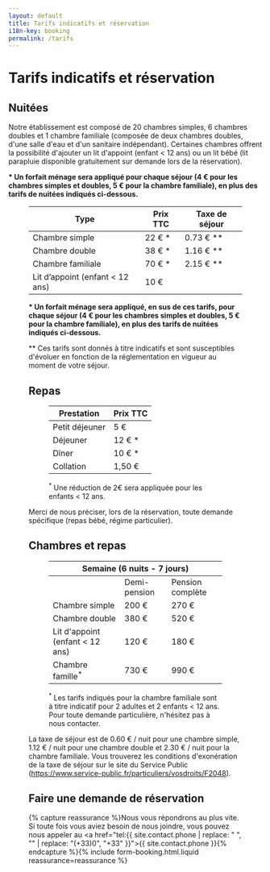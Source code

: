 ```yaml
---
layout: default
title: Tarifs indicatifs et réservation
i18n-key: booking
permalink: /tarifs
---
```

# Tarifs indicatifs et réservation

## Nuitées

Notre établissement est composé de 20 chambres simples, 6 chambres doubles et 1 chambre familiale (composée de deux chambres doubles, d'une salle d'eau et d'un sanitaire indépendant). Certaines chambres offrent la possibilité d'ajouter un lit d'appoint (enfant < 12 ans) ou un lit bébé (lit parapluie disponible gratuitement sur demande lors de la réservation). 

**\* Un forfait ménage sera appliqué pour chaque séjour (4 € pour les chambres simples et doubles, 5 € pour la chambre familiale), en plus des tarifs de nuitées indiqués ci-dessous.**

<figure>
    <table>
    <thead>
        <tr>
        <th>Type</th>
        <th class="price">Prix TTC</th>
        <th>Taxe de séjour</th>
        </tr>
    </thead>
    <tbody>
        <tr>
        <td>Chambre simple</td>
        <td class="price">22 € *</td>
        <td>0.73 € **</td>
        </tr>
        <tr>
        <td>Chambre double</td>
        <td class="price">38 € *</td>
        <td>1.16 € **</td>
        </tr>
        <tr>
        <td>Chambre familiale</td>
        <td class="price">70 € *</td>
        <td>2.15 € **</td>
        </tr>
        <tr>
        <td>Lit d’appoint (enfant &lt; 12 ans)</td>
        <td class="price">10 €</td>
        </tr>
    </tbody>
    </table>

**\* Un forfait ménage sera appliqué, en sus de ces tarifs, pour chaque séjour (4 € pour les chambres simples et doubles, 5 € pour la chambre familiale), en plus des tarifs de nuitées indiqués ci-dessous.**

** Ces tarifs sont donnés à titre indicatifs et sont susceptibles d'évoluer en fonction de la réglementation en vigueur au moment de votre séjour.

## Repas

<figure>
    <table>
    <thead>
        <tr>
        <th>Prestation</th>
        <th class="price">Prix TTC</th>
        </tr>
    </thead>
    <tbody>
        <tr>
        <td>Petit déjeuner</td>
        <td class="price">5 €</td>
        </tr>
        <tr>
        <td>Déjeuner</td>
        <td class="price">12 € *</td>
        </tr>
        <tr>
        <td>Dîner</td>
        <td class="price">10 € *</td>
        </tr>
        <tr>
        <td>Collation</td>
        <td class="price">1,50 €</td>
        </tr>
    </tbody>
    </table>
    
<figcaption><sup>*</sup> Une réduction de 2€ sera appliquée pour les enfants < 12 ans. </figcaption>
</figure>

Merci de nous préciser, lors de la réservation, toute demande spécifique (repas bébé, régime particulier). 

## Chambres et repas

<figure>
    <table>
        <thead>
            <tr>
                <th colspan="3">Semaine (6 nuits - 7 jours)</th>
            </tr>
        </thead>
        <tbody>
            <tr>
                <td></td>
                <td>Demi-pension</td>
                <td>Pension complète</td>
            </tr>
            <tr>
                <td>Chambre simple</td>
                <td class="price">200 €</td>
                <td class="price">270 €</td>
            </tr>
            <tr>
                <td>Chambre double</td>
                <td class="price">380 €</td>
                <td class="price">520 €</td>
            </tr>
            <tr>
                <td>Lit d'appoint (enfant < 12 ans)</td>
                <td class="price">120 €</td>
                <td class="price">180 €</td>
            </tr>
            <tr>
                <td>Chambre famille<sup>*</sup></td>
                <td class="price">730 €</td>
                <td class="price">990 €</td>
            </tr>
        </tbody>
    </table>
    <figcaption><sup>*</sup> Les tarifs indiqués pour la chambre familiale sont à titre indicatif pour 2 adultes et 2 enfants < 12 ans. Pour toute demande particulière, n'hésitez pas à nous contacter.</figcaption>
</figure>

La taxe de séjour est de 0.60 € / nuit pour une chambre simple, 1.12 € / nuit pour une chambre double et 2.30 € / nuit pour la chambre familiale. Vous trouverez les conditions d'exonération de la taxe de séjour sur le site du Service Public (https://www.service-public.fr/particuliers/vosdroits/F2048).

## Faire une demande de réservation

{% capture reassurance %}Nous vous répondrons au plus vite. Si toute fois vous aviez besoin de nous joindre, vous pouvez nous appeler au <a href="tel:{{ site.contact.phone | replace: " ", "" | replace: "(+33)0", "+33" }}">{{ site.contact.phone }}</a>{% endcapture %}{% include form-booking.html.liquid reassurance=reassurance %}